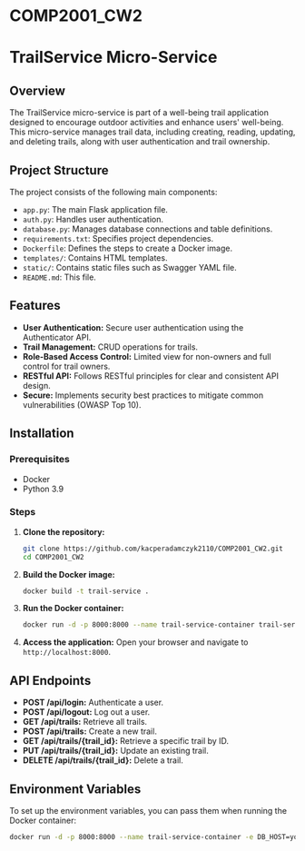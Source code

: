 # COMP2001_CW2

# TrailService Micro-Service

## Overview
The TrailService micro-service is part of a well-being trail application designed to encourage outdoor activities and enhance users' well-being. This micro-service manages trail data, including creating, reading, updating, and deleting trails, along with user authentication and trail ownership.

## Project Structure
The project consists of the following main components:
- `app.py`: The main Flask application file.
- `auth.py`: Handles user authentication.
- `database.py`: Manages database connections and table definitions.
- `requirements.txt`: Specifies project dependencies.
- `Dockerfile`: Defines the steps to create a Docker image.
- `templates/`: Contains HTML templates.
- `static/`: Contains static files such as Swagger YAML file.
- `README.md`: This file.

## Features
- **User Authentication:** Secure user authentication using the Authenticator API.
- **Trail Management:** CRUD operations for trails.
- **Role-Based Access Control:** Limited view for non-owners and full control for trail owners.
- **RESTful API:** Follows RESTful principles for clear and consistent API design.
- **Secure:** Implements security best practices to mitigate common vulnerabilities (OWASP Top 10).

## Installation
### Prerequisites
- Docker
- Python 3.9

### Steps
1. **Clone the repository:**
    ```bash
    git clone https://github.com/kacperadamczyk2110/COMP2001_CW2.git
    cd COMP2001_CW2
    ```

2. **Build the Docker image:**
    ```bash
    docker build -t trail-service .
    ```

3. **Run the Docker container:**
    ```bash
    docker run -d -p 8000:8000 --name trail-service-container trail-service
    ```

4. **Access the application:**
    Open your browser and navigate to `http://localhost:8000`.

## API Endpoints
- **POST /api/login:** Authenticate a user.
- **POST /api/logout:** Log out a user.
- **GET /api/trails:** Retrieve all trails.
- **POST /api/trails:** Create a new trail.
- **GET /api/trails/{trail_id}:** Retrieve a specific trail by ID.
- **PUT /api/trails/{trail_id}:** Update an existing trail.
- **DELETE /api/trails/{trail_id}:** Delete a trail.

## Environment Variables
To set up the environment variables, you can pass them when running the Docker container:
```bash
docker run -d -p 8000:8000 --name trail-service-container -e DB_HOST=your_db_host -e DB_NAME=your_db_name trail-service

